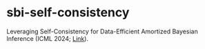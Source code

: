 # sbi-self-consistency


Leveraging Self-Consistency for Data-Efficient Amortized Bayesian Inference (ICML 2024; [Link](https://openreview.net/forum?id=6wVlH96oMX)).